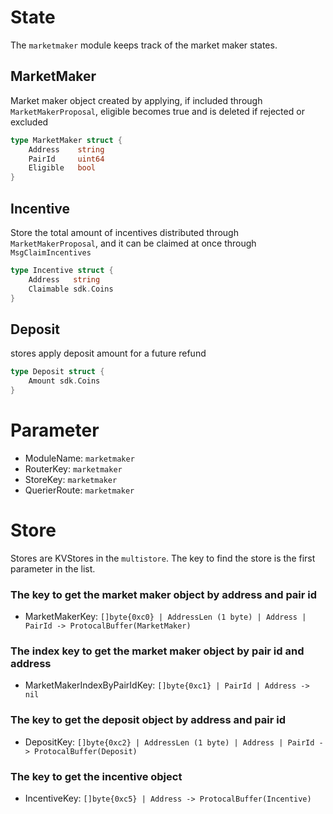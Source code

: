 <!-- order: 2 -->

# State

The `marketmaker`
module keeps track of the market maker states.

## MarketMaker

Market maker object created by applying, if included through `MarketMakerProposal`, eligible becomes true and is deleted if rejected or excluded

```go
type MarketMaker struct {
    Address    string
    PairId     uint64
    Eligible   bool
}
```

## Incentive

Store the total amount of incentives distributed through `MarketMakerProposal`, and it can be claimed at once through `MsgClaimIncentives`

```go
type Incentive struct {
    Address   string
    Claimable sdk.Coins
}
```

## Deposit

stores apply deposit amount for a future refund

```go
type Deposit struct {
    Amount sdk.Coins
}
```

# Parameter

- ModuleName: `marketmaker`
- RouterKey: `marketmaker`
- StoreKey: `marketmaker`
- QuerierRoute: `marketmaker`

# Store

Stores are KVStores in the `multistore`. The key to find the store is the first parameter in the list.

### **The key to get the market maker object by address and pair id**

- MarketMakerKey: `[]byte{0xc0} | AddressLen (1 byte) | Address | PairId -> ProtocalBuffer(MarketMaker)`

### **The index key to get the market maker object by pair id and address**

- MarketMakerIndexByPairIdKey: `[]byte{0xc1} | PairId | Address -> nil`

### **The key to get the deposit object by address and pair id**

- DepositKey: `[]byte{0xc2} | AddressLen (1 byte) | Address | PairId -> ProtocalBuffer(Deposit)`

### **The key to get the incentive object**

- IncentiveKey: `[]byte{0xc5} | Address -> ProtocalBuffer(Incentive)`